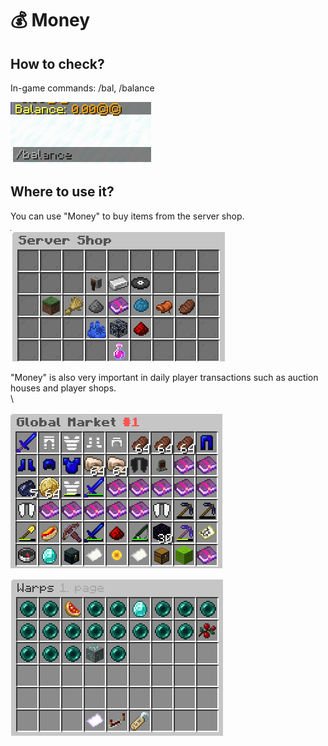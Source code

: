 # 💰 Money

## How to check?

In-game commands: /bal, /balance

![](<../../.gitbook/assets/image (119).png>)

## Where to use it?

You can use "Money" to buy items from the server shop.



![GUI of Server Shop (/shop)](<../../.gitbook/assets/image (82) (1).png>)

"Money" is also very important in daily player transactions such as auction houses and player shops.\
\


![Server Auction House (/ah)](<../../.gitbook/assets/image (142).png>)

![Player Shop Warp GUI (/pw)](<../../.gitbook/assets/image (21).png>)
